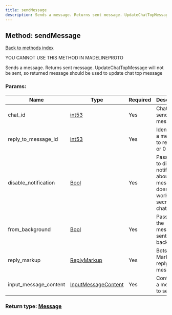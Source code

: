 ```yaml
---
title: sendMessage
description: Sends a message. Returns sent message. UpdateChatTopMessage will not be sent, so returned message should be used to update chat top message
---
```

## Method: sendMessage  
[Back to methods index](index.md)


YOU CANNOT USE THIS METHOD IN MADELINEPROTO


Sends a message. Returns sent message. UpdateChatTopMessage will not be sent, so returned message should be used to update chat top message

### Params:

| Name     |    Type       | Required | Description |
|----------|---------------|----------|-------------|
|chat\_id|[int53](../types/int53.md) | Yes|Chat to send message|
|reply\_to\_message\_id|[int53](../types/int53.md) | Yes|Identifier of a message to reply to or 0|
|disable\_notification|[Bool](../types/Bool.md) | Yes|Pass true, to disable notification about the message, doesn't works in secret chats|
|from\_background|[Bool](../types/Bool.md) | Yes|Pass true, if the message is sent from background|
|reply\_markup|[ReplyMarkup](../types/ReplyMarkup.md) | Yes|Bots only. Markup for replying to message|
|input\_message\_content|[InputMessageContent](../types/InputMessageContent.md) | Yes|Content of a message to send|


### Return type: [Message](../types/Message.md)

